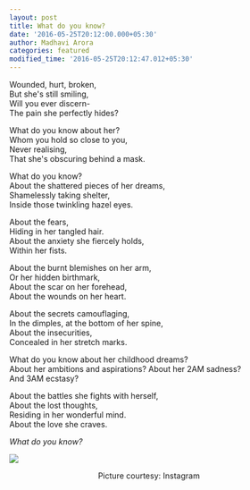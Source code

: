 ```yaml
---
layout: post
title: What do you know?
date: '2016-05-25T20:12:00.000+05:30'
author: Madhavi Arora
categories: featured
modified_time: '2016-05-25T20:12:47.012+05:30'
---
```



Wounded, hurt, broken,  
But she's still smiling,  
Will you ever discern-  
The pain she perfectly hides?  

What do you know about her?  
Whom you hold so close to you,  
Never realising,  
That she's obscuring behind a mask.  

What do you know?  
About the shattered pieces of her dreams,  
Shamelessly taking shelter,  
Inside those twinkling hazel eyes.  

About the fears,  
Hiding in her tangled hair.  
About the anxiety she fiercely holds,  
Within her fists.  

About the burnt blemishes on her arm,  
Or her hidden birthmark,  
About the scar on her forehead,  
About the wounds on her heart.  

About the secrets camouflaging,  
In the dimples, at the bottom of her spine,  
About the insecurities,  
Concealed in her stretch marks.  

What do you know about her childhood dreams?  
About her ambitions and aspirations?
About her 2AM sadness?  
And 3AM ecstasy?  

About the battles she fights with herself,  
About the lost thoughts,  
Residing in her wonderful mind.  
About the love she craves.  

_What do you know?_  

![](https://3.bp.blogspot.com/-PyMAigTPKZY/V0S8CVSLU9I/AAAAAAAACP8/tGVay1AXuMopTS2nkz2zTbkqPP4jTZlkQCLcB/s320/PhotoGrid_1464122213483.jpg)

<div style="text-align: center;">Picture courtesy: Instagram </div>